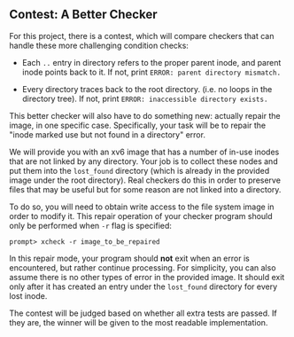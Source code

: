 ## Contest: A Better Checker

For this project, there is a contest, which will compare checkers that can
handle these more challenging condition checks:

- Each `..` entry in directory refers to the proper parent inode, and parent inode
points back to it. If not, print `ERROR: parent directory mismatch.`

- Every directory traces back to the root directory. (i.e. no loops in the
directory tree). If not, print `ERROR: inaccessible directory exists.`

This better checker will also have to do something new: actually repair the
image, in one specific case. Specifically, your task will be to repair the
"inode marked use but not found in a directory" error. 

We will provide you with an xv6 image that has a number of in-use inodes that
are not linked by any directory. Your job is to collect these nodes and put
them into the `lost_found` directory (which is already in the provided image
under the root directory). Real checkers do this in order to preserve files
that may be useful but for some reason are not linked into a directory.

To do so, you will need to obtain write access to the file system image in
order to modify it. This repair operation of your checker program should only
be performed when `-r` flag is specified:

```
prompt> xcheck -r image_to_be_repaired
```

In this repair mode, your program should **not** exit when an error is
encountered, but rather continue processing. For simplicity, you can also
assume there is no other types of error in the provided image. It should exit
only after it has created an entry under the `lost_found` directory for every
lost inode. 

The contest will be judged based on whether all extra tests are passed. If
they are, the winner will be given to the most readable implementation.





